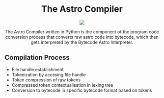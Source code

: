 <!-- START -->

<h1 align="center">The Astro Compiler</h1>

<!-- Stickers -->
<div align="center">
  <image src="https://img.shields.io/badge/Implementation-Python%203.9-%2300A3E0?style=flat-square">
</div>

<!-- Short Description -->
<p align="center">The Astro Compiler written in Python is the component of the program code conversion process that converts raw astro code into bytecode, which then gets interpreted by the Bytecode Astro Interpreter.</p>

<h2>Compilation Process</h2>
<ul>
  <li>File handle establishment</li>
  <li>Tokenization by accesing file handle</li>
  <li>Token compression of raw tokens</li>
  <li>Compressed token contextualisation in lexing tree</li>
  <li>Conversion to bytecode in specific bytecode format based on tokens</li>
</ul>

<!-- END -->
